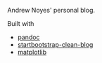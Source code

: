 Andrew Noyes' personal blog.

Built with

- [pandoc](http://johnmacfarlane.net/pandoc/)
- [startbootstrap-clean-blog](https://github.com/IronSummitMedia/startbootstrap-clean-blog)
- [matplotlib](http://matplotlib.org/)
